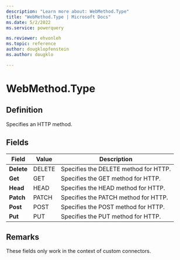 ```yaml
---
description: "Learn more about: WebMethod.Type"
title: "WebMethod.Type | Microsoft Docs"
ms.date: 5/2/2022
ms.service: powerquery

ms.reviewer: ehvonleh
ms.topic: reference
author: dougklopfenstein
ms.author: dougklo

---
```

# WebMethod.Type

## Definition

Specifies an HTTP method.

## Fields

|Field|Value|Description|  
|------------|---|---------------|  
|**Delete**|DELETE|Specifies the DELETE method for HTTP.|
|**Get**|GET|Specifies the GET method for HTTP.|
|**Head**|HEAD|Specifies the HEAD method for HTTP.|
|**Patch**|PATCH|Specifies the PATCH method for HTTP.|
|**Post**|POST|Specifies the POST method for HTTP.|
|**Put**|PUT|Specifies the PUT method for HTTP.|

## Remarks

These fields only work in the context of custom connectors.
